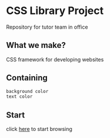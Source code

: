 # CSS Library Project

Repository for tutor team in office

## What we make?

CSS framework for developing websites

## Containing

```python
background color
text color
```

## Start

click [here](https://github.com/ost-tiffany/libraryCSS/blob/master/resources/views/index.blade.php) to start browsing
